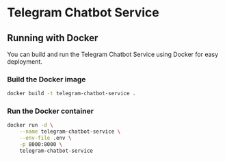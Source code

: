 # Telegram Chatbot Service

## Running with Docker

You can build and run the Telegram Chatbot Service using Docker for easy deployment.

### Build the Docker image

```bash
docker build -t telegram-chatbot-service .
```

### Run the Docker container

```bash
docker run -d \
    --name telegram-chatbot-service \
    --env-file .env \
    -p 8000:8000 \
    telegram-chatbot-service
```
